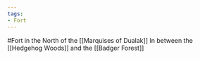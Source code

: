 ```yaml
---
tags:
- Fort
---
```


#Fort in the North of the [[Marquises of Dualak]]
In between the [[Hedgehog Woods]] and the [[Badger Forest]]